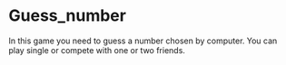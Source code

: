 # Guess_number

In this game you need to guess a number chosen by computer. 
You can play single or compete with one or two friends.
